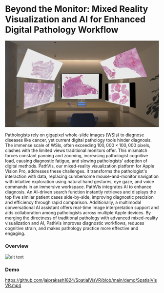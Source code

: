 # Beyond the Monitor: Mixed Reality Visualization and AI for Enhanced Digital Pathology Workflow

![alt text](./demo/Demo_Fig.PNG)

Pathologists rely on gigapixel whole-slide images (WSIs) to diagnose diseases like cancer, yet current digital pathology tools hinder diagnosis. The immense scale of WSIs, often exceeding $100,000 \times 100,000$ pixels, clashes with the limited views traditional monitors offer. This mismatch forces constant panning and zooming, increasing pathologist cognitive load, causing diagnostic fatigue, and slowing pathologists' adoption of digital methods. PathVis, our mixed-reality visualization platform for Apple Vision Pro, addresses these challenges. It transforms the pathologist's interaction with data, replacing cumbersome mouse-and-monitor navigation with intuitive exploration using natural hand gestures, eye gaze, and voice commands in an immersive workspace. PathVis integrates AI to enhance diagnosis. An AI-driven search function instantly retrieves and displays the top five similar patient cases side-by-side, improving diagnostic precision and efficiency through rapid comparison. Additionally, a multimodal conversational AI assistant offers real-time image interpretation support and aids collaboration among pathologists across multiple Apple devices. By merging the directness of traditional pathology with advanced mixed-reality visualization and AI, PathVis improves diagnostic workflows, reduces cognitive strain, and makes pathology practice more effective and engaging.

### Overview

![alt text](./demo/IEEE_VIS_Fig_1.png)

### Demo
https://github.com/jaiprakash1824/SpatialVisVR/blob/main/demo/SpatialVisVR.mp4
